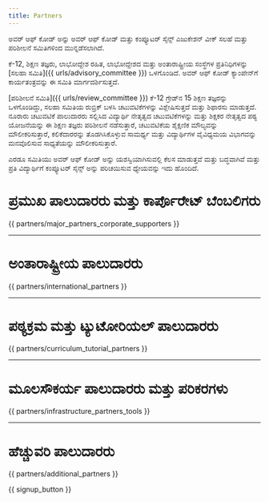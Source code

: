 ```yaml
---
title: Partners
---
```


ಅವರ್ ಆಫ್ ಕೋಡ್ ಅನ್ನು ಅವರ್ ಆಫ್ ಕೋಡ್ ಮತ್ತು ಕಂಪ್ಯೂಟರ್ ಸೈನ್ಸ್ ಎಜುಕೇಶನ್ ವೀಕ್ ಸಲಹೆ ಮತ್ತು ಪರಿಶೀಲನೆ ಸಮಿತಿಗಳಿಂದ ಮುನ್ನಡೆಸಲಾಗಿದೆ.

ಕೆ-12, ಶಿಕ್ಷಣ ತಜ್ಞರು, ಲಾಭೋದ್ದೇಶ ರಹಿತ, ಲಾಭೋದ್ದೇಶದ ಮತ್ತು ಅಂತಾರಾಷ್ಟ್ರೀಯ ಸಂಸ್ಥೆಗಳ ಪ್ರತಿನಿಧಿಗಳನ್ನು [ಸಲಹಾ ಸಮಿತಿ]({{ urls/advisory_committee }}) ಒಳಗೊಂಡಿದೆ. ಅವರ್ ಆಫ್ ಕೋಡ್ ಕ್ಯಾಂಪೇನ್‌ಗೆ ಕಾರ್ಯತಂತ್ರವನ್ನು ಈ ಸಮಿತಿ ಮಾರ್ಗದರ್ಶಿಸುತ್ತದೆ.

[ಪರಿಶೀಲನೆ ಸಮಿತಿ]({{ urls/review_committee }}) ಕೆ-12 ಗ್ರೇಡ್‌ನ 15 ಶಿಕ್ಷಣ ತಜ್ಞರನ್ನು ಒಳಗೊಂಡಿದ್ದು, ಸಲಹಾ ಸಮಿತಿಯ ರುಬ್ರಿಕ್ ಬಳಸಿ ಚಟುವಟಿಕೆಗಳನ್ನು ವಿಶ್ಲೇಷಿಸುತ್ತದೆ ಮತ್ತು ಶಿಫಾರಸು ಮಾಡುತ್ತದೆ. ನೂರಾರು ಚಟುವಟಿಕೆ ಪಾಲುದಾರರು ಸಲ್ಲಿಸಿದ ವಿದ್ಯಾರ್ಥಿ ನೇತೃತ್ವದ ಚಟುವಟಿಕೆಗಳನ್ನು ಮತ್ತು ಶಿಕ್ಷಕರ ನೇತೃತ್ವದ ಪಠ್ಯ ಯೋಜನೆಯನ್ನು ಈ ಶಿಕ್ಷಣ ತಜ್ಞರು ಪರಿಶೀಲನೆ ನಡೆಸುತ್ತಾರೆ, ಚಟುವಟಿಕೆಯ ಶೈಕ್ಷಣಿಕ ಮೌಲ್ಯವನ್ನು ಮೌಲೀಕರಿಸುತ್ತಾರೆ, ಕಲಿಕೆದಾರರನ್ನು ತೊಡಗಿಸಿಕೊಳ್ಳುವ ಸಾಮರ್ಥ್ಯ ಮತ್ತು ವಿದ್ಯಾರ್ಥಿಗಳ ವೈವಿಧ್ಯಮಯ ವಿಭಾಗವನ್ನು ಮನವೊಲಿಸುವ ಸಾಧ್ಯತೆಯನ್ನು ಮೌಲೀಕರಿಸುತ್ತಾರೆ.

ಎರಡೂ ಸಮಿತಿಯು ಅವರ್ ಆಫ್ ಕೋಡ್ ಅನ್ನು ಯಶಸ್ವಿಯಾಗಿಸುವಲ್ಲಿ ಕೆಲಸ ಮಾಡುತ್ತವೆ ಮತ್ತು ಬದ್ಧವಾಗಿವೆ ಮತ್ತು ಪ್ರತಿ ವಿದ್ಯಾರ್ಥಿಗೆ ಕಂಪ್ಯೂಟರ್ ಸೈನ್ಸ್ ಅನ್ನು ಪರಿಚಯಿಸುವ ಧ್ಯೇಯವನ್ನು ಇದು ಹೊಂದಿದೆ.

# ಪ್ರಮುಖ ಪಾಲುದಾರರು ಮತ್ತು ಕಾರ್ಪೊರೇಟ್‌ ಬೆಂಬಲಿಗರು

{{ partners/major_partners_corporate_supporters }}

* * *

# ಅಂತಾರಾಷ್ಟ್ರೀಯ ಪಾಲುದಾರರು

{{ partners/international_partners }}

* * *

# ಪಠ್ಯಕ್ರಮ ಮತ್ತು ಟ್ಯುಟೋರಿಯಲ್ ಪಾಲುದಾರರು

{{ partners/curriculum_tutorial_partners }}

* * *

# ಮೂಲಸೌಕರ್ಯ ಪಾಲುದಾರರು ಮತ್ತು ಪರಿಕರಗಳು

{{ partners/infrastructure_partners_tools }}

* * *

# ಹೆಚ್ಚುವರಿ ಪಾಲುದಾರರು

{{ partners/additional_partners }}

{{ signup_button }}